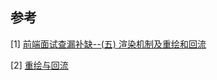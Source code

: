 ## 参考

[1] [前端面试查漏补缺--(五) 渲染机制及重绘和回流](<https://juejin.im/post/5c6c182ee51d45760b1c8e30>)

[2] [重绘与回流](https://yuchengkai.cn/docs/frontend/browser.html#%E9%87%8D%E7%BB%98%EF%BC%88repaint%EF%BC%89%E5%92%8C%E5%9B%9E%E6%B5%81%EF%BC%88reflow%EF%BC%89)


